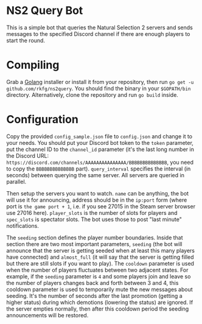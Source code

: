 # NS2 Query Bot

This is a simple bot that queries the Natural Selection 2 servers and sends messages to the specified Discord channel
if there are enough players to start the round.

# Compiling

Grab a [Golang](https://golang.org/dl/) installer or install it from your repository, then run `go get -u github.com/rkfg/ns2query`.
You should find the binary in your `$GOPATH/bin` directory. Alternatively, clone the repository and run `go build` inside.

# Configuration

Copy the provided `config_sample.json` file to `config.json` and change it to your needs. You should put your Discord bot token to the
`token` parameter, put the channel ID to the `channel_id` parameter (it's the last long number in the Discord URL: 
`https://discord.com/channels/AAAAAAAAAAAAAAA/BBBBBBBBBBBBBB`, you need to copy the `BBBBBBBBBBBBBB` part). `query_interval` specifies
the interval (in seconds) between querying the same server. All servers are queried in parallel.

Then setup the servers you want to watch. `name` can be anything, the bot will use it for announcing, address should be in the `ip:port`
form (where port is `the game port + 1`, i.e. if you see 27015 in the Steam server browser use 27016 here). `player_slots` is the number of
slots for players and `spec_slots` is spectator slots. The bot uses those to post "last minute" notifications.

The `seeding` section defines the player number boundaries. Inside that section there are two most important parameters, `seeding` (the bot
will announce that the server is getting seeded when at least this many players have connected) and `almost_full` (it will say that the
server is getting filled but there are still slots if you want to play). The `cooldown` parameter is used when the number of players
fluctuates between two adjacent states. For example, if the `seeding` parameter is `4` and some players join and leave so the number of
players changes back and forth between 3 and 4, this cooldown parameter is used to temporarily mute the new messages about seeding. It's
the number of seconds after the last promotion (getting a higher status) during which demotions (lowering the status) are ignored. If the
server empties normally, then after this cooldown period the seeding announcements will be restored.